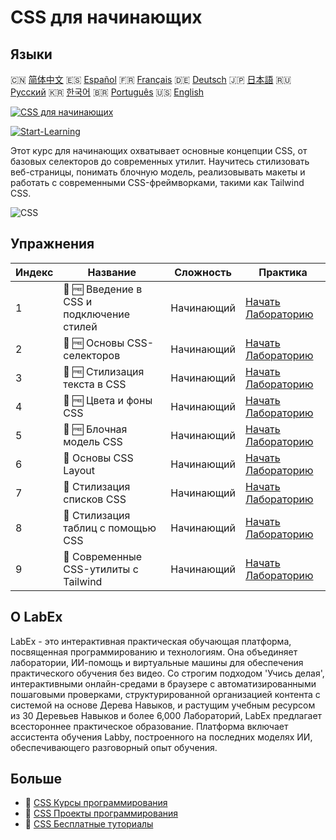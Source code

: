 # CSS для начинающих

## Языки

🇨🇳 [简体中文](README_zh.md) 🇪🇸 [Español](README_es.md) 🇫🇷 [Français](README_fr.md) 🇩🇪 [Deutsch](README_de.md) 🇯🇵 [日本語](README_ja.md) 🇷🇺 [Русский](README_ru.md) 🇰🇷 [한국어](README_ko.md) 🇧🇷 [Português](README_pt.md) 🇺🇸 [English](README.md) 

[![CSS для начинающих](https://cover-creator.labex.io/css-for-beginners.png?lang=ru)](https://labex.io/ru/courses/css-for-beginners)

[![Start-Learning](https://img.shields.io/badge/Start-Learning-whitesmoke?style=for-the-badge)](https://labex.io/ru/courses/css-for-beginners)

Этот курс для начинающих охватывает основные концепции CSS, от базовых селекторов до современных утилит. Научитесь стилизовать веб-страницы, понимать блочную модель, реализовывать макеты и работать с современными CSS-фреймворками, такими как Tailwind CSS.

![CSS](https://img.shields.io/badge/CSS-whitesmoke?style=for-the-badge&logo=css)


## Упражнения

|   Индекс | Название                                  | Сложность   | Практика                                                                                                                     |
|----------|-------------------------------------------|-------------|------------------------------------------------------------------------------------------------------------------------------|
|        1 | 📖 🆓 Введение в CSS и подключение стилей | Начинающий  | <a target='_blank' href='https://labex.io/ru/tutorials/css-css-introduction-and-linking-598030'>Начать Лабораторию</a>       |
|        2 | 📖 🆓 Основы CSS-селекторов               | Начинающий  | <a target='_blank' href='https://labex.io/ru/tutorials/css-css-selectors-basics-598033'>Начать Лабораторию</a>               |
|        3 | 📖 🆓 Стилизация текста в CSS             | Начинающий  | <a target='_blank' href='https://labex.io/ru/tutorials/css-css-text-styling-598036'>Начать Лабораторию</a>                   |
|        4 | 📖 🆓 Цвета и фоны CSS                    | Начинающий  | <a target='_blank' href='https://labex.io/ru/tutorials/css-css-colors-and-backgrounds-598029'>Начать Лабораторию</a>         |
|        5 | 📖 🆓 Блочная модель CSS                  | Начинающий  | <a target='_blank' href='https://labex.io/ru/tutorials/css-css-box-model-598028'>Начать Лабораторию</a>                      |
|        6 | 📖  Основы CSS Layout                     | Начинающий  | <a target='_blank' href='https://labex.io/ru/tutorials/css-css-layout-basics-598031'>Начать Лабораторию</a>                  |
|        7 | 📖  Стилизация списков CSS                | Начинающий  | <a target='_blank' href='https://labex.io/ru/tutorials/css-css-styling-lists-598034'>Начать Лабораторию</a>                  |
|        8 | 📖  Стилизация таблиц с помощью CSS       | Начинающий  | <a target='_blank' href='https://labex.io/ru/tutorials/css-css-styling-tables-598035'>Начать Лабораторию</a>                 |
|        9 | 📖  Современные CSS-утилиты с Tailwind    | Начинающий  | <a target='_blank' href='https://labex.io/ru/tutorials/css-css-modern-utilities-with-tailwind-598032'>Начать Лабораторию</a> |

## О LabEx

LabEx - это интерактивная практическая обучающая платформа, посвященная программированию и технологиям. Она объединяет лаборатории, ИИ-помощь и виртуальные машины для обеспечения практического обучения без видео. Со строгим подходом 'Учись делая', интерактивными онлайн-средами в браузере с автоматизированными пошаговыми проверками, структурированной организацией контента с системой на основе Дерева Навыков, и растущим учебным ресурсом из 30 Деревьев Навыков и более 6,000 Лабораторий, LabEx предлагает всестороннее практическое образование. Платформа включает ассистента обучения Labby, построенного на последних моделях ИИ, обеспечивающего разговорный опыт обучения.

## Больше

- 🔗 [CSS Курсы программирования](https://github.com/labex-labs/awesome-programming-courses)
- 🔗 [CSS Проекты программирования](https://github.com/labex-labs/awesome-programming-projects)
- 🔗 [CSS Бесплатные туториалы](https://github.com/labex-labs/css-free-tutorials)

